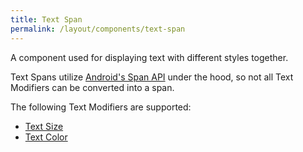 ```yaml
---
title: Text Span
permalink: /layout/components/text-span
---
```


A component used for displaying text with different styles together.

Text Spans utilize [Android's Span API](https://developer.android.com/guide/topics/text/spans) under the hood, so not all Text Modifiers can be converted into a span.

The following Text Modifiers are supported:
- [Text Size](../modifiers/text-size)
- [Text Color](../modifiers/text-color)
